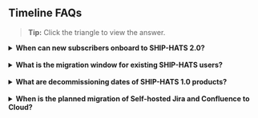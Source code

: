 ## Timeline FAQs

>**Tip:** Click the triangle to view the answer.

<details>
  <summary><b> When can new subscribers onboard to SHIP-HATS 2.0? </b></summary><br>

New subscribers can onboard SHIP-HATS 2.0 from November 2022. For more information, refer to the [Timelines](https://docs.developer.tech.gov.sg/docs/ship-hats-migration/ship-hats-migration-what-to-expect?id=timelines) documentation. If your project timelines require you to start earlier, please log a ticket at [go.gov.sg/she](http://go.gov.sg/she) with details of your project needs and teams. SHIP-HATS team will work with you to plan the way forward.

</details>
<br>

<details>
  <summary><b>  What is the migration window for existing SHIP-HATS users?</b></summary><br>

Existing subscribers can migrate to SHIP-HATS 2.0 from November 2022. The specific date of GA will be announced closer to the date. 

- Users with Fortify SCA & WebInspect must complete migration by 31 July 2023. If you are Fortify user and if this migration timelines does not work, please log a ticket at [go.gov.sg/she](http://go.gov.sg/she) with details of your project needs.
- Users without Fortify SCA & WebsInpect must complete migration within 1 year from the dates of SHIP-HATS 2.0 GA.
</details>
<br>

<details>
  <summary><b> What are decommissioning dates of SHIP-HATS 1.0 products? </b></summary><br>

Please refer to the [Key tool decommission dates](https://docs.developer.tech.gov.sg/docs/ship-hats-migration/ship-hats-migration-what-to-expect?id=key-tool-decommission-dates) documentation. 
</details>
<br>

<details>
  <summary><b> When is the planned migration of Self-hosted Jira and Confluence to Cloud? </b></summary><br>

We will provide more details by Q3 FY22.
</details>
<br>




<!--
<details>
  <summary><b>  Till when will we have access to SHIP-HATS 1.0?
</b></summary><br>
SHIP-HATS 1.0 will be available till 31 December 2023. 


</details>
<br>

<details>
  <summary><b>How much time do I have to migrate from 1.0 to 2.0?
  </b></summary><br>

We are opening SHIP-HATS 2.0 to all from November 2022 (we will share the specific date by October) and you will have to complete migration by 31 December 2023


</details>
<br>

<details>
  <summary><b> When do I need to complete onboarding to SEED/ Techpass?
 </b></summary><br>
We are sunsetting OpenVPN by 31st December 2022. From 1 January 2023, all users including SHIP-HATS 1.0 with GMD devices have to onboard on SEED and TechPass for logins


</details>
<br>

<details>
  <summary><b> What are the key timelines?
 </b></summary><br>

- November - SHIP-HATS 2.0 available for everyone 
- 31 December 2022 - Enable SEED/TechPass for GMD devices
- 31 December 2023 - Complete SHIP-HATS 2.0

</details>
<br>

<details>
  <summary><b>  When we will have the new subscription pricing?
</b></summary><br>
We are targeting to share the SHIP-HATS 2.0 subscription pricing by end of Q2 FY22. 


</details>
<br>

<details>
  <summary><b> Can I get early access to SHIP-HATS 2.0?
 </b></summary><br>


</details>
<br>

<details>
  <summary><b>  </b></summary><br>


</details>
<br>

<details>
  <summary><b>  </b></summary><br>


</details>
<br>

-->